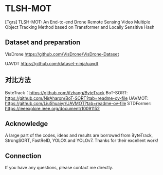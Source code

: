 # TLSH-MOT
[Tgrs] TLSH-MOT: An End-to-end Drone Remote Sensing Video Multiple Object Tracking Method based on Transformer and Locally Sensitive Hash

## Dataset and preparation

VisDrone https://github.com/VisDrone/VisDrone-Dataset

UAVDT https://github.com/dataset-ninja/uavdt


## 对比方法
ByteTrack：https://github.com/ifzhang/ByteTrack
BoT-SORT: https://github.com/NirAharon/BoT-SORT?tab=readme-ov-file
UAVMOT: https://github.com/LiuShuaiyr/UAVMOT?tab=readme-ov-file
STDFormer: https://ieeexplore.ieee.org/document/10091152

## Acknowledge
A large part of the codes, ideas and results are borrowed from ByteTrack, StrongSORT, FastReID, YOLOX and YOLOv7. Thanks for their excellent work!

## Connection

If you have any questions, please contact me directly.
